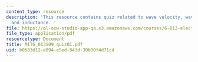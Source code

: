 ```yaml
---
content_type: resource
description: 'This resource contains quiz related to wave velocity, wave intensity,
  and inductance. '
file: https://ol-ocw-studio-app-qa.s3.amazonaws.com/courses/6-013-electromagnetics-and-applications-spring-2009/b0583d12e094e5ed843d30b00f4d71cd_MIT6_013S09_quiz01.pdf
file_type: application/pdf
resourcetype: Document
title: MIT6_013S09_quiz01.pdf
uid: b0583d12-e094-e5ed-843d-30b00f4d71cd
---
```

